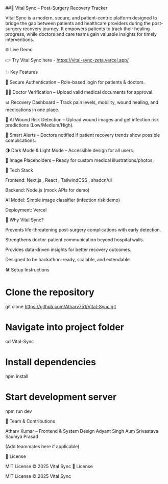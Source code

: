 ##🏥 Vital Sync – Post-Surgery Recovery Tracker

Vital Sync is a modern, secure, and patient-centric platform designed to bridge the gap between patients and healthcare providers during the post-surgery recovery journey.
It empowers patients to track their healing progress, while doctors and care teams gain valuable insights for timely interventions.

🌐 Live Demo

👉 Try Vital Sync here - https://vital-sync-zeta.vercel.app/

✨ Key Features

🔐 Secure Authentication – Role-based login for patients & doctors.

🧑‍⚕️ Doctor Verification – Upload valid medical documents for approval.

📊 Recovery Dashboard – Track pain levels, mobility, wound healing, and medications in one place.

🤖 AI Wound Risk Detection – Upload wound images and get infection risk predictions (Low/Medium/High).

📢 Smart Alerts – Doctors notified if patient recovery trends show possible complications.

🌗 Dark Mode & Light Mode – Accessible design for all users.

🎨 Image Placeholders – Ready for custom medical illustrations/photos.

🚀 Tech Stack

Frontend: Next.js
, React
, TailwindCSS
, shadcn/ui

Backend: Node.js (mock APIs for demo)

AI Model: Simple image classifier (infection risk demo)

Deployment: Vercel

📌 Why Vital Sync?

Prevents life-threatening post-surgery complications with early detection.

Strengthens doctor-patient communication beyond hospital walls.

Provides data-driven insights for better recovery outcomes.

Designed to be hackathon-ready, scalable, and extendable.

🛠️ Setup Instructions
# Clone the repository
git clone https://github.com/Atharv751/Vital-Sync.git

# Navigate into project folder
cd Vital-Sync

# Install dependencies
npm install

# Start development server
npm run dev

👥 Team & Contributions

Atharv Kumar – Frontend & System Design
Adyant Singh
Aum Srivastava
Saumya Prasad

(Add teammates here if applicable)

📄 License

MIT License © 2025 Vital Sync
📄 License

MIT License © 2025 Vital Sync




